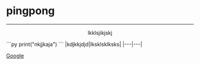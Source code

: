 # pingpong

---

<p align="center">lkklsjikjskj</p>
```py
print("nkjjkaja")
```
|kdjkkjdjd|lksklsklksks|
|---|---|

[Google](https://www.google.com)
